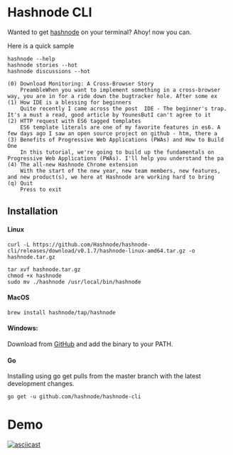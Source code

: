 
# Hashnode CLI

Wanted to get [hashnode](https://hashnode.com) on your terminal? Ahoy! now you can.

Here is a quick sample

```
hashnode --help
hashnode stories --hot
hashnode discussions --hot

(0) Download Monitoring: A Cross-Browser Story
    PreambleWhen you want to implement something in a cross-browser way, you are in for a ride down the bugtracker hole. After some ex
(1) How IDE is a blessing for beginners
    Quite recently I came across the post  IDE - The beginner's trap. It's a must a read, good article by YounesButI can't agree to it
(2) HTTP request with ES6 tagged templates
    ES6 template literals are one of my favorite features in es6. A few days ago I saw an open source project on github - htm, there a
(3) Benefits of Progressive Web Applications (PWAs) and How to Build One
    In this tutorial, we're going to build up the fundamentals on Progressive Web Applications (PWAs). I'll help you understand the pa
(4) The all-new Hashnode Chrome extension
    With the start of the new year, new team members, new features, and new product(s), we here at Hashnode are working hard to bring
(q) Quit
    Press to exit
```
## Installation
#### Linux
    curl -L https://github.com/Hashnode/hashnode-cli/releases/download/v0.1.7/hashnode-linux-amd64.tar.gz -o hashnode.tar.gz

```
tar xvf hashnode.tar.gz
chmod +x hashnode
sudo mv ./hashnode /usr/local/bin/hashnode
```
#### MacOS
`brew install hashnode/tap/hashnode`
    
#### Windows:

Download from [GitHub](https://github.com/Hashnode/hashnode-cli/releases) and add the binary to your PATH.

#### Go
Installing using go get pulls from the master branch with the latest development changes.

    go get -u github.com/hashnode/hashnode-cli
# Demo
[![asciicast](https://asciinema.org/a/221329.svg)](https://asciinema.org/a/221329)
